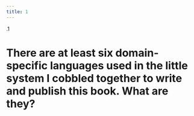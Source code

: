 ```yaml
---
title: 1
---
```


.1

# There are at least six domain-specific languages used in the little system I cobbled together to write and publish this book. What are they?
